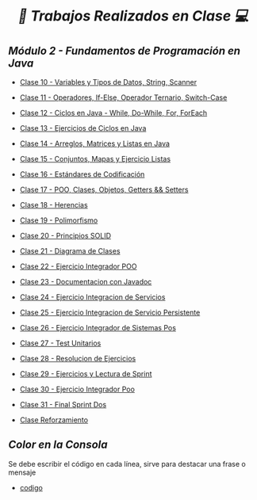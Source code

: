 **_<h1 align="center">:vulcan_salute: Trabajos Realizados en Clase :computer:</h1>_**
**_<h2>Módulo 2 - Fundamentos de Programación en Java</h2>_**

- [Clase 10 - Variables y Tipos de Datos, String, Scanner](https://github.com/KathyAlde21/ejercicios_bootcamp_android_java/tree/master/src/clase10appmov)
- [Clase 11 - Operadores, If-Else, Operador Ternario, Switch-Case](https://github.com/KathyAlde21/ejercicios_bootcamp_android_java/tree/master/src/clase11appmov)
- [Clase 12 - Ciclos en Java - While, Do-While, For, ForEach](https://github.com/KathyAlde21/ejercicios_bootcamp_android_java/tree/master/src/clase12appmov)
- [Clase 13 - Ejercicios de Ciclos en Java](https://github.com/KathyAlde21/ejercicios_bootcamp_android_java/tree/master/src/clase13appmov)
- [Clase 14 - Arreglos, Matrices y Listas en Java](https://github.com/KathyAlde21/ejercicios_bootcamp_android_java/tree/master/src/clase14appmov)
- [Clase 15 - Conjuntos, Mapas y Ejercicio Listas](https://github.com/KathyAlde21/ejercicios_bootcamp_android_java/tree/master/src/clase15appmov)
- [Clase 16 - Estándares de Codificación](https://github.com/KathyAlde21/ejercicios_bootcamp_android_java/tree/master/src/clase16appmov)
- [Clase 17 - POO, Clases, Objetos, Getters && Setters](https://github.com/KathyAlde21/ejercicios_bootcamp_android_java/tree/master/src/clase17appmov)
- [Clase 18 - Herencias](https://github.com/KathyAlde21/ejercicios_bootcamp_android_java/tree/master/src/clase18appmov)
- [Clase 19 - Polimorfismo](https://github.com/KathyAlde21/ejercicios_bootcamp_android_java/tree/master/src/clase19appmov)
- [Clase 20 - Principios SOLID](https://github.com/KathyAlde21/ejercicios_bootcamp_android_java/tree/master/src/clase20appmov)
- [Clase 21 - Diagrama de Clases](https://github.com/KathyAlde21/ejercicios_bootcamp_android_java/tree/master/src/clase21appmov)
- [Clase 22 - Ejercicio Integrador POO](https://github.com/KathyAlde21/ejercicios_bootcamp_android_java/tree/master/src/clase22appmov)
- [Clase 23 - Documentacion con Javadoc](https://github.com/KathyAlde21/ejercicios_bootcamp_android_java/tree/master/src/clase23appmov)
- [Clase 24 - Ejercicio Integracion de Servicios](https://github.com/KathyAlde21/ejercicios_bootcamp_android_java/tree/master/src/clase24appmov)
- [Clase 25 - Ejercicio Integracion de Servicio Persistente](https://github.com/KathyAlde21/ejercicios_bootcamp_android_java/tree/master/src/clase25appmov)
- [Clase 26 - Ejercicio Integrador de Sistemas Pos](https://github.com/KathyAlde21/ejercicios_bootcamp_android_java/tree/master/src/clase26appmov)
- [Clase 27 - Test Unitarios](https://github.com/KathyAlde21/ejercicios_bootcamp_android_java/tree/master/src/clase27appmov)
- [Clase 28 - Resolucion de Ejercicios](https://github.com/KathyAlde21/ejercicios_bootcamp_android_java/tree/master/src/clase28appmov)
- [Clase 29 - Ejercicios y Lectura de Sprint](https://github.com/KathyAlde21/ejercicios_bootcamp_android_java/tree/master/src/clase29appmov)
- [Clase 30 - Ejercicio Integrador Poo](https://github.com/KathyAlde21/ejercicios_bootcamp_android_java/tree/master/src/clase30appmov)
- [Clase 31 - Final Sprint Dos](https://github.com/KathyAlde21/ejercicios_bootcamp_android_java/tree/master/src/clase31appmov)

- [Clase Reforzamiento](https://github.com/KathyAlde21/ejercicios_bootcamp_android_java/tree/master/src/clasereforzamiento)


**_<h2>Color en la Consola</h2>_**
Se debe escribir el código en cada línea, sirve para destacar una frase o mensaje
- [codigo](https://github.com/KathyAlde21/ejercicios_bootcamp_android_java/tree/b8880a7ce7dfd2dbd97e02788427877cf06371d0/src/ColorEnConsola)


